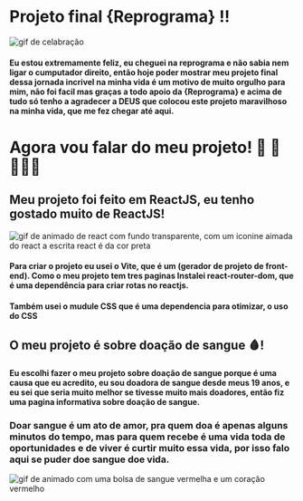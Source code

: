 # Projeto final {Reprograma} !!
  <img className="foto" src="https://acegif.com/wp-content/uploads/funny-celebrate-56.gif" alt="gif de celabração" />

  #### Eu estou extremamente feliz, eu cheguei na reprograma e não sabia nem ligar o cumputador direito, então hoje poder mostrar meu projeto final dessa jornada incrivel na minha vida é um motivo de muito orgulho para mim, não foi facil mas graças a todo apoio da {Reprograma} e acima de tudo só tenho a agradecer a DEUS que colocou este projeto maravilhoso na minha vida, que me fez chegar até aqui. 

# Agora vou falar do meu projeto! 🤩 🥳 👩🏾‍💻

## Meu projeto foi feito em  ReactJS, eu tenho gostado muito de  ReactJS!
 <img className="foto" src="https://www.aalpha.net/wp-content/uploads/2021/07/reactjs.gif" alt="gif de animado de react com fundo transparente, com um iconine aimada do react a escrita  react é da cor preta" />

#### Para criar o projeto eu usei o Vite, que é um (gerador de projeto de front-end). Como o meu projeto tem tres paginas Instalei react-router-dom, que é uma dependência para criar rotas no reactjs.
#### Também usei o mudule CSS que é uma dependencia para otimizar, o uso do CSS

## O meu projeto é sobre doação de sangue 🩸!

#### Eu escolhi fazer o meu projeto sobre doação de sangue porque é uma causa que eu acredito, eu sou doadora de sangue desde meus 19 anos, e eu sei que seria muito melhor se tivesse muito mais doadores, então fiz uma pagina informativa sobre doação de sangue.

### Doar sangue é um ato de amor, pra quem doa é apenas alguns minutos do tempo,  mas para quem recebe é uma vida toda de oportunidades e de viver é curtir muito essa vida, por isso falo aqui se puder doe sangue doe vida.

<img className="foto" src="https://sp.unifesp.br/epe/images/CSP/USER/imagens/source_1.gif" alt="gif de animado com uma bolsa de sangue vermelha e um coração vermelho" />



